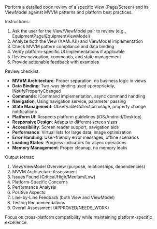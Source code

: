 Perform a detailed code review of a specific View (Page/Screen) and its ViewModel against MVVM patterns and platform best practices.

Instructions:
1. Ask the user for the View/ViewModel pair to review (e.g., EquipmentPage/EquipmentViewModel)
2. Analyze both the View (XAML/UI) and ViewModel implementation
3. Check MVVM pattern compliance and data binding
4. Verify platform-specific UI implementations if applicable
5. Review navigation, commands, and state management
6. Provide actionable feedback with examples

Review checklist:
- **MVVM Architecture**: Proper separation, no business logic in views
- **Data Binding**: Two-way binding used appropriately, INotifyPropertyChanged
- **Commands**: ICommand implementation, async command handling
- **Navigation**: Using navigation service, parameter passing
- **State Management**: ObservableCollection usage, property change notifications
- **Platform UI**: Respects platform guidelines (iOS/Android/Desktop)
- **Responsive Design**: Adapts to different screen sizes
- **Accessibility**: Screen reader support, navigation aids
- **Performance**: Virtual lists for large data, image optimization
- **Error Handling**: User-friendly error messages, offline scenarios
- **Loading States**: Progress indicators for async operations
- **Memory Management**: Proper cleanup, no memory leaks

Output format:
1. View/ViewModel Overview (purpose, relationships, dependencies)
2. MVVM Architecture Assessment
3. Issues Found (Critical/High/Medium/Low)
4. Platform-Specific Concerns
5. Performance Analysis
6. Positive Aspects
7. Line-by-Line Feedback (both View and ViewModel)
8. Testing Recommendations
9. Overall Assessment (APPROVED/NEEDS_WORK)

Focus on cross-platform compatibility while maintaining platform-specific excellence.